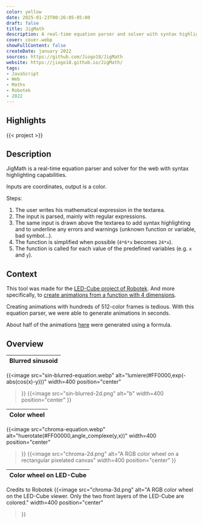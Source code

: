 ```yaml
---
color: yellow
date: 2025-01-23T00:26:05-05:00
draft: false
title: JigMath
description: A real-time equation parser and solver with syntax highlighting capabilities
cover: cover.webp
showFullContent: false
createDate: january 2022
sources: https://github.com/Jiogo18/JigMath
website: https://jiogo18.github.io/JigMath/
tags:
- JavaScript
- Web
- Maths
- Robotek
- 2022
---
```


## Highlights

{{< project >}}

## Description

JigMath is a real-time equation parser and solver for the web with syntax highlighting capabilities.

Inputs are coordinates, output is a color.

Steps:
1. The user writes his mathematical expression in the textarea.
2. The input is parsed, mainly with regular expressions.
3. The same input is drawn above the textarea to add syntax highlighting and to underline any errors and warnings (unknown function or variable, bad symbol...).
4. The function is simplified when possible (`4*6*x` becomes `24*x`).
5. The function is called for each value of the predefined variables (e.g. `x` and `y`).

## Context

This tool was made for the [LED-Cube project of Robotek](https://github.com/Robotek-Orleans/Led-Cube).
And more specifically, to [create animations from a function with 4 dimensions](https://jiogo18.github.io/LED-Cube/WEB/animation/from_image/).

Creating animations with hundreds of 512-color frames is tedious.
With this equation parser, we were able to generate animations in seconds.

About half of the animations [here](https://jiogo18.github.io/LED-Cube/WEB/animation/open/) were generated using a formula.

## Overview

| Blurred sinusoid |
| :------------------: |
{{<image
	src="sin-blurred-equation.webp"
	alt="lumiere(#FF0000,exp(-abs(cos(x)-y)))"
	width=400
	position="center"
>}}
{{<image
	src="sin-blurred-2d.png"
	alt="b"
	width=400
	position="center"
>}}

| Color wheel |
| :------------------: |
{{<image
	src="chroma-equation.webp"
	alt="huerotate(#FF00000,angle_complexe(y,x))"
	width=400
	position="center"
>}}
{{<image
	src="chroma-2d.png"
	alt="A RGB color wheel on a rectangular pixelated canvas"
	width=400
	position="center"
>}}

| Color wheel on LED-Cube |
| :------------------: |
Credits to Robotek
{{<image
	src="chroma-3d.png"
	alt="A RGB color wheel on the LED-Cube viewer. Only the two front layers of the LED-Cube are colored."
	width=400
	position="center"
>}}
